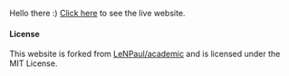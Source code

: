Hello there :) [Click here](https://sreedeepek.github.io/) to see the live website.

#### License
This website is forked from [LeNPaul/academic](https://github.com/LeNPaul/academic) and is licensed under the MIT License. 

